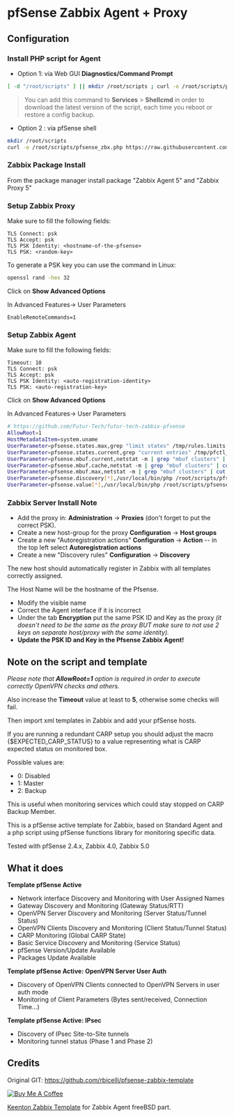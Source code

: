 # pfSense Zabbix Agent + Proxy

## Configuration

### Install PHP script for Agent

- Option 1: via Web GUI **Diagnostics/Command Prompt**

```bash
[ -d "/root/scripts" ] || mkdir /root/scripts ; curl -o /root/scripts/pfsense_zbx.php https://raw.githubusercontent.com/Futur-Tech/futur-tech-zabbix-pfsense/main/pfsense_zbx.php
```
> You can add this command to **Services** > **Shellcmd** in order to download the latest version of the script, each time you reboot or restore a config backup.

- Option 2 : via pfSense shell

```bash
mkdir /root/scripts
curl -o /root/scripts/pfsense_zbx.php https://raw.githubusercontent.com/Futur-Tech/futur-tech-zabbix-pfsense/main/pfsense_zbx.php 
```


### Zabbix Package Install

From the package manager install package "Zabbix Agent 5" and "Zabbix Proxy 5"

### Setup Zabbix Proxy

Make sure to fill the following fields:

```
TLS Connect: psk
TLS Accept: psk
TLS PSK Identity: <hostname-of-the-pfsense>
TLS PSK: <random-key>
```
To generate a PSK key you can use the command in Linux: 
    
```bash
openssl rand -hex 32
```

Click on **Show Advanced Options**

In Advanced Features-> User Parameters

```
EnableRemoteCommands=1
```

### Setup Zabbix Agent

Make sure to fill the following fields:

```
Timeout: 10
TLS Connect: psk
TLS Accept: psk
TLS PSK Identity: <auto-registration-identity>
TLS PSK: <auto-registration-key>
```
Click on **Show Advanced Options**

In Advanced Features-> User Parameters

```bash
# https://github.com/Futur-Tech/futur-tech-zabbix-pfsense
AllowRoot=1
HostMetadataItem=system.uname
UserParameter=pfsense.states.max,grep "limit states" /tmp/rules.limits | cut -f4 -d ' '
UserParameter=pfsense.states.current,grep "current entries" /tmp/pfctl_si_out | tr -s ' ' | cut -f4 -d ' '
UserParameter=pfsense.mbuf.current,netstat -m | grep "mbuf clusters" | cut -f1 -d ' ' | cut -d '/' -f1
UserParameter=pfsense.mbuf.cache,netstat -m | grep "mbuf clusters" | cut -f1 -d ' ' | cut -d '/' -f2
UserParameter=pfsense.mbuf.max,netstat -m | grep "mbuf clusters" | cut -f1 -d ' ' | cut -d '/' -f4
UserParameter=pfsense.discovery[*],/usr/local/bin/php /root/scripts/pfsense_zbx.php discovery $1
UserParameter=pfsense.value[*],/usr/local/bin/php /root/scripts/pfsense_zbx.php $1 $2 $3
```

### Zabbix Server Install Note

- Add the proxy in: **Administration** -> **Proxies** (don't forget to put the correct PSK).
- Create a new host-group for the proxy **Configuration** -> **Host groups**
- Create a new "Autoregistration actions" **Configuration** -> **Action** -- in the top left select **Autoregistration actions**
- Create a new "Discovery rules" **Configuration** -> **Discovery**

The new host should automatically register in Zabbix with all templates correctly assigned.

The Host Name will be the hostname of the Pfsense.

* Modify the visible name
* Correct the Agent interface if it is incorrect
* Under the tab **Encryption** put the same PSK ID and Key as the proxy *(it doesn't need to be the same as the proxy BUT make sure to not use 2 keys on separate host/proxy with the same identity).*
* **Update the PSK ID and Key in the Pfsense Zabbix Agent!**

## Note on the script and template

_Please note that **AllowRoot=1** option is required in order to execute correctly OpenVPN checks and others._

Also increase the **Timeout** value at least to **5**, otherwise some checks will fail.

Then import xml templates in Zabbix and add your pfSense hosts.

If you are running a redundant CARP setup you should adjust the macro {$EXPECTED_CARP_STATUS} to a value representing what is CARP expected status on monitored box.

Possible values are:

 - 0: Disabled
 - 1: Master
 - 2: Backup

This is useful when monitoring services which could stay stopped on CARP Backup Member.

This is a pfSense active template for Zabbix, based on Standard Agent and a php script using pfSense functions library for monitoring specific data.

Tested with pfSense 2.4.x, Zabbix 4.0, Zabbix 5.0

## What it does

**Template pfSense Active**
 
 - Network interface Discovery and Monitoring with User Assigned Names
 - Gateway Discovery and Monitoring (Gateway Status/RTT)
 - OpenVPN Server Discovery and Monitoring (Server Status/Tunnel Status)
 - OpenVPN Clients Discovery and Monitoring (Client Status/Tunnel Status)
 - CARP Monitoring (Global CARP State)
 - Basic Service Discovery and Monitoring (Service Status)
 - pfSense Version/Update Available
 - Packages Update Available
 
**Template pfSense Active: OpenVPN Server User Auth**

 - Discovery of OpenVPN Clients connected to OpenVPN Servers in user auth mode
 - Monitoring of Client Parameters (Bytes sent/received, Connection Time...) 

**Template pfSense Active: IPsec**

 - Discovery of IPsec Site-to-Site tunnels
 - Monitoring tunnel status (Phase 1 and Phase 2)

## Credits

Original GIT: https://github.com/rbicelli/pfsense-zabbix-template

[![Buy Me A Coffee](https://www.buymeacoffee.com/assets/img/custom_images/orange_img.png)](https://www.buymeacoffee.com/rbicelli)

[Keenton Zabbix Template](https://github.com/keentonsas/zabbix-template-pfsense) for Zabbix Agent freeBSD part.
